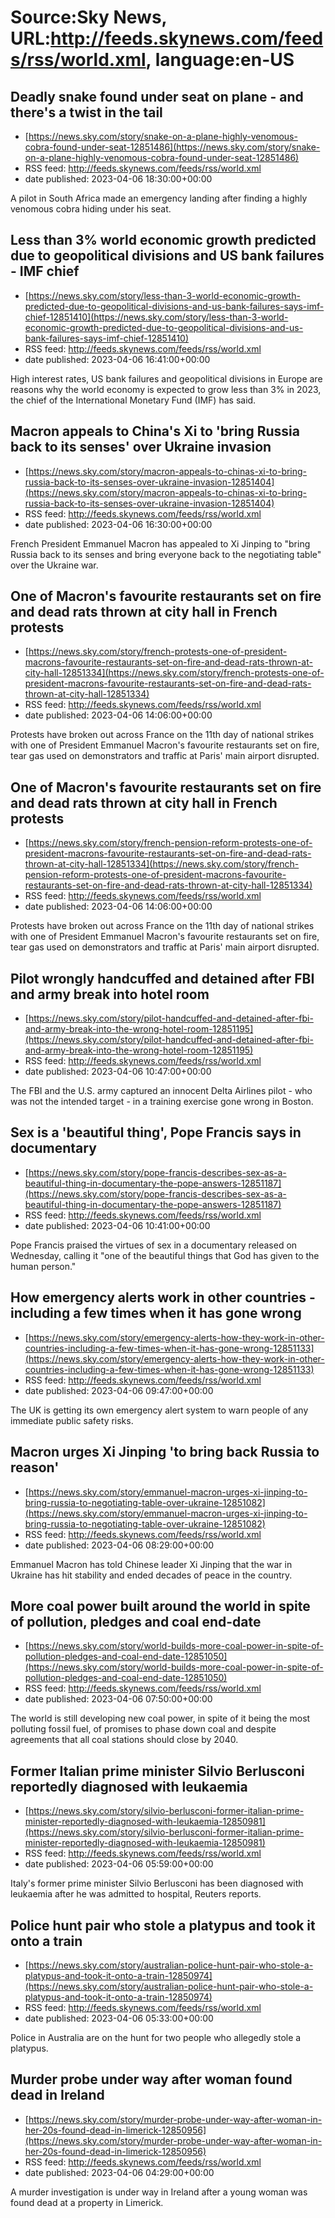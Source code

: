 # Source:Sky News, URL:http://feeds.skynews.com/feeds/rss/world.xml, language:en-US

## Deadly snake found under seat on plane - and there's a twist in the tail
 - [https://news.sky.com/story/snake-on-a-plane-highly-venomous-cobra-found-under-seat-12851486](https://news.sky.com/story/snake-on-a-plane-highly-venomous-cobra-found-under-seat-12851486)
 - RSS feed: http://feeds.skynews.com/feeds/rss/world.xml
 - date published: 2023-04-06 18:30:00+00:00

A pilot in South Africa made an emergency landing after finding a highly venomous cobra hiding under his seat.

## Less than 3% world economic growth predicted due to geopolitical divisions and US bank failures - IMF chief
 - [https://news.sky.com/story/less-than-3-world-economic-growth-predicted-due-to-geopolitical-divisions-and-us-bank-failures-says-imf-chief-12851410](https://news.sky.com/story/less-than-3-world-economic-growth-predicted-due-to-geopolitical-divisions-and-us-bank-failures-says-imf-chief-12851410)
 - RSS feed: http://feeds.skynews.com/feeds/rss/world.xml
 - date published: 2023-04-06 16:41:00+00:00

High interest rates, US bank failures and geopolitical divisions in Europe are reasons why the world economy is expected to grow less than 3% in 2023, the chief of the International Monetary Fund (IMF) has said.

## Macron appeals to China's Xi to 'bring Russia back to its senses' over Ukraine invasion
 - [https://news.sky.com/story/macron-appeals-to-chinas-xi-to-bring-russia-back-to-its-senses-over-ukraine-invasion-12851404](https://news.sky.com/story/macron-appeals-to-chinas-xi-to-bring-russia-back-to-its-senses-over-ukraine-invasion-12851404)
 - RSS feed: http://feeds.skynews.com/feeds/rss/world.xml
 - date published: 2023-04-06 16:30:00+00:00

French President Emmanuel Macron has appealed to Xi Jinping to "bring Russia back to its senses and bring everyone back to the negotiating table" over the Ukraine war.

## One of Macron's favourite restaurants set on fire and dead rats thrown at city hall in French protests
 - [https://news.sky.com/story/french-protests-one-of-president-macrons-favourite-restaurants-set-on-fire-and-dead-rats-thrown-at-city-hall-12851334](https://news.sky.com/story/french-protests-one-of-president-macrons-favourite-restaurants-set-on-fire-and-dead-rats-thrown-at-city-hall-12851334)
 - RSS feed: http://feeds.skynews.com/feeds/rss/world.xml
 - date published: 2023-04-06 14:06:00+00:00

Protests have broken out across France on the 11th day of national strikes with one of President Emmanuel Macron's favourite restaurants set on fire, tear gas used on demonstrators and traffic at Paris' main airport disrupted.

## One of Macron's favourite restaurants set on fire and dead rats thrown at city hall in French protests
 - [https://news.sky.com/story/french-pension-reform-protests-one-of-president-macrons-favourite-restaurants-set-on-fire-and-dead-rats-thrown-at-city-hall-12851334](https://news.sky.com/story/french-pension-reform-protests-one-of-president-macrons-favourite-restaurants-set-on-fire-and-dead-rats-thrown-at-city-hall-12851334)
 - RSS feed: http://feeds.skynews.com/feeds/rss/world.xml
 - date published: 2023-04-06 14:06:00+00:00

Protests have broken out across France on the 11th day of national strikes with one of President Emmanuel Macron's favourite restaurants set on fire, tear gas used on demonstrators and traffic at Paris' main airport disrupted.

## Pilot wrongly handcuffed and detained after FBI and army break into hotel room
 - [https://news.sky.com/story/pilot-handcuffed-and-detained-after-fbi-and-army-break-into-the-wrong-hotel-room-12851195](https://news.sky.com/story/pilot-handcuffed-and-detained-after-fbi-and-army-break-into-the-wrong-hotel-room-12851195)
 - RSS feed: http://feeds.skynews.com/feeds/rss/world.xml
 - date published: 2023-04-06 10:47:00+00:00

The FBI and the U.S. army captured an innocent Delta Airlines pilot - who was not the intended target - in a training exercise gone wrong in Boston.

## Sex is a 'beautiful thing', Pope Francis says in documentary
 - [https://news.sky.com/story/pope-francis-describes-sex-as-a-beautiful-thing-in-documentary-the-pope-answers-12851187](https://news.sky.com/story/pope-francis-describes-sex-as-a-beautiful-thing-in-documentary-the-pope-answers-12851187)
 - RSS feed: http://feeds.skynews.com/feeds/rss/world.xml
 - date published: 2023-04-06 10:41:00+00:00

Pope Francis praised the virtues of sex in a documentary released on Wednesday, calling it "one of the beautiful things that God has given to the human person."

## How emergency alerts work in other countries - including a few times when it has gone wrong
 - [https://news.sky.com/story/emergency-alerts-how-they-work-in-other-countries-including-a-few-times-when-it-has-gone-wrong-12851133](https://news.sky.com/story/emergency-alerts-how-they-work-in-other-countries-including-a-few-times-when-it-has-gone-wrong-12851133)
 - RSS feed: http://feeds.skynews.com/feeds/rss/world.xml
 - date published: 2023-04-06 09:47:00+00:00

The UK is getting its own emergency alert system to warn people of any immediate public safety risks.

## Macron urges Xi Jinping 'to bring back Russia to reason'
 - [https://news.sky.com/story/emmanuel-macron-urges-xi-jinping-to-bring-russia-to-negotiating-table-over-ukraine-12851082](https://news.sky.com/story/emmanuel-macron-urges-xi-jinping-to-bring-russia-to-negotiating-table-over-ukraine-12851082)
 - RSS feed: http://feeds.skynews.com/feeds/rss/world.xml
 - date published: 2023-04-06 08:29:00+00:00

Emmanuel Macron has told Chinese leader Xi Jinping that the war in Ukraine has hit stability and ended decades of peace in the country.

## More coal power built around the world in spite of pollution, pledges and coal end-date
 - [https://news.sky.com/story/world-builds-more-coal-power-in-spite-of-pollution-pledges-and-coal-end-date-12851050](https://news.sky.com/story/world-builds-more-coal-power-in-spite-of-pollution-pledges-and-coal-end-date-12851050)
 - RSS feed: http://feeds.skynews.com/feeds/rss/world.xml
 - date published: 2023-04-06 07:50:00+00:00

The world is still developing new coal power, in spite of it being the most polluting fossil fuel, of promises to phase down coal and despite agreements that all coal stations should close by 2040.

## Former Italian prime minister Silvio Berlusconi reportedly diagnosed with leukaemia
 - [https://news.sky.com/story/silvio-berlusconi-former-italian-prime-minister-reportedly-diagnosed-with-leukaemia-12850981](https://news.sky.com/story/silvio-berlusconi-former-italian-prime-minister-reportedly-diagnosed-with-leukaemia-12850981)
 - RSS feed: http://feeds.skynews.com/feeds/rss/world.xml
 - date published: 2023-04-06 05:59:00+00:00

Italy's former prime minister Silvio Berlusconi has been diagnosed with leukaemia after he was admitted to hospital, Reuters reports.

## Police hunt pair who stole a platypus and took it onto a train
 - [https://news.sky.com/story/australian-police-hunt-pair-who-stole-a-platypus-and-took-it-onto-a-train-12850974](https://news.sky.com/story/australian-police-hunt-pair-who-stole-a-platypus-and-took-it-onto-a-train-12850974)
 - RSS feed: http://feeds.skynews.com/feeds/rss/world.xml
 - date published: 2023-04-06 05:33:00+00:00

Police in Australia are on the hunt for two people who allegedly stole a platypus.

## Murder probe under way after woman found dead in Ireland
 - [https://news.sky.com/story/murder-probe-under-way-after-woman-in-her-20s-found-dead-in-limerick-12850956](https://news.sky.com/story/murder-probe-under-way-after-woman-in-her-20s-found-dead-in-limerick-12850956)
 - RSS feed: http://feeds.skynews.com/feeds/rss/world.xml
 - date published: 2023-04-06 04:29:00+00:00

A murder investigation is under way in Ireland after a young woman was found dead at a property in Limerick.

